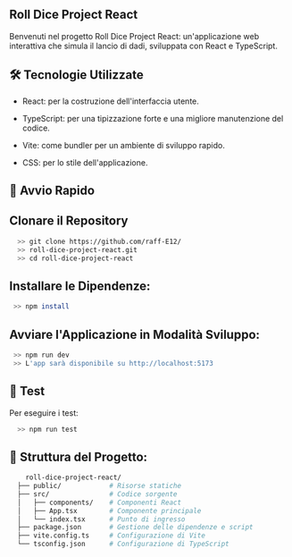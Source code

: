 
## Roll Dice Project React

Benvenuti nel progetto Roll Dice Project React: un'applicazione web interattiva che simula il lancio di dadi, sviluppata con React e TypeScript.

## 🛠️ Tecnologie Utilizzate

- React: per la costruzione dell'interfaccia utente.

- TypeScript: per una tipizzazione forte e una migliore manutenzione del codice.

- Vite: come bundler per un ambiente di sviluppo rapido.

- CSS: per lo stile dell'applicazione.

## 🚀 Avvio Rapido

## Clonare il Repository

```bash
  >> git clone https://github.com/raff-E12/     
  >> roll-dice-project-react.git
  >> cd roll-dice-project-react
```

## Installare le Dipendenze: 

```bash
 >> npm install
```

## Avviare l'Applicazione in Modalità Sviluppo:

```bash
 >> npm run dev
 >> L'app sarà disponibile su http://localhost:5173
```
## 🧪 Test

Per eseguire i test:

```bash
  >> npm run test
```

## 📁 Struttura del Progetto:

```bash
    roll-dice-project-react/
  ├── public/            # Risorse statiche
  ├── src/               # Codice sorgente
  │   ├── components/    # Componenti React
  │   ├── App.tsx        # Componente principale
  │   └── index.tsx      # Punto di ingresso
  ├── package.json       # Gestione delle dipendenze e script
  ├── vite.config.ts     # Configurazione di Vite
  └── tsconfig.json      # Configurazione di TypeScript
```